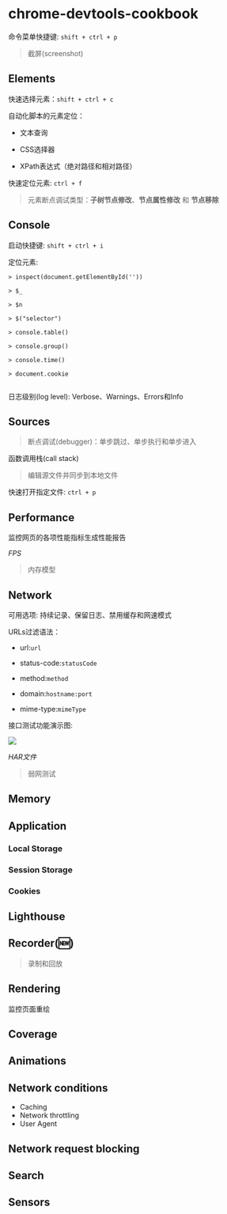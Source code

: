 # chrome-devtools-cookbook

命令菜单快捷键: `shift + ctrl + p`

> 截屏(screenshot)

## Elements

快速选择元素：`shift + ctrl + c`

自动化脚本的元素定位： 

- 文本查询

- CSS选择器

- XPath表达式（绝对路径和相对路径）

快速定位元素: `ctrl + f`

> 元素断点调试类型：__子树节点修改__、__节点属性修改__ 和 __节点移除__

## Console

启动快捷键: `shift + ctrl + i`

定位元素:

```
> inspect(document.getElementById(''))

> $_ 

> $n

> $("selector")

> console.table()

> console.group()

> console.time()

> document.cookie


```

日志级别(log level): Verbose、Warnings、Errors和Info


## Sources

> 断点调试(debugger)：单步跳过、单步执行和单步进入

函数调用栈(call stack)

> 编辑源文件并同步到本地文件

快速打开指定文件: `ctrl + p`


## Performance

监控网页的各项性能指标生成性能报告

_FPS_

> 内存模型


## Network

可用选项: 持续记录、保留日志、禁用缓存和网速模式

URLs过滤语法：

- url:`url`

- status-code:`statusCode`

- method:`method`

- domain:`hostname:port`

- mime-type:`mimeType`

接口测试功能演示图:

![](https://img.picui.cn/free/2024/06/21/6674f0839280d.png)

_HAR文件_

> 弱网测试


## Memory

## Application 

### Local Storage

### Session Storage

### Cookies

## Lighthouse

## Recorder(🆕)

> 录制和回放

## Rendering

监控页面重绘

## Coverage 

## Animations

## Network conditions 

- Caching
- Network throttling
- User Agent

## Network request blocking

## Search

## Sensors




